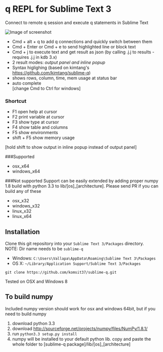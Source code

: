 # q REPL for Sublime Text 3
Connect to remote q session and execute q statements in Sublime Text

![Image of screenshot](https://github.com/komsit37/sublime-q/blob/master/resources/showcase.gif)
* Cmd + alt + q to add q connections and quickly switch between them
* Cmd + Enter or Cmd + e to send highlighted line or block text  
* Cmd + j to execute text and get result as json (by calling .j.j to results - requires .j.j in kdb 3.x)
* 2 result modes: **output panel* and *inline popup**
* Syntax higlighing (based on kimtang's https://github.com/kimtang/sublime-q)  
* shows rows, column, time, mem usage at status bar  
* auto complete  
[change Cmd to Ctrl for windows]

### Shortcut 
<ul>
<li>F1 open help at cursor</li>
<li>F2 print variable at cursor</li>
<li>F3 show type at cursor</li>
<li>F4 show table and columns</li>
<li>F5 show environments</li>
<li>shift + F5 show memory usage</li>
</ul>  
[hold shift to show output in inline popup instead of output panel]

###Supported
* osx_x64
* windows_x64

###Not supported
Support can be easily extended by adding proper numpy 1.8 build with python 3.3 to lib/[os]_[architecture]. Please send PR if you can build any of these
* osx_x32
* windows_x32
* linux_x32
* linux_x64

## Installation

Clone this git repository into your `Sublime Text 3/Packages` directory.  
NOTE: Dir name needs to be `sublime-q`

* Windows: `C:\Users\Vallapa\AppData\Roaming\Sublime Text 3\Packages`
* OS X: `~/Library/Application Support/Sublime Text 3/Packages`

```
git clone https://github.com/komsit37/sublime-q.git
```
Tested on OSX and Windows 8

## To build numpy
Included numpy version should work for osx and windows 64bit, but if you need to build numpy

1. download python 3.3
2. download http://sourceforge.net/projects/numpy/files/NumPy/1.8.1/
3. run `python3.3 setup.py install`
4. numpy will be installed to your default python lib. copy and paste the whole folder to [sublime-q package]/lib/[os]_[architecture]
